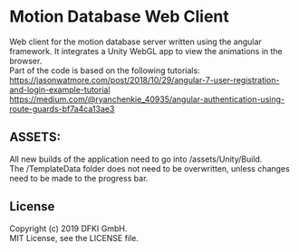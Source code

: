 # Motion Database Web Client

Web client for the motion database server written using the angular framework. It integrates a Unity WebGL app to view the animations in the browser.  
Part of the code is based on the following tutorials:  
https://jasonwatmore.com/post/2018/10/29/angular-7-user-registration-and-login-example-tutorial  
https://medium.com/@ryanchenkie_40935/angular-authentication-using-route-guards-bf7a4ca13ae3  
  
## ASSETS:  
  
All new builds of the application need to go into /assets/Unity/Build.  
The /TemplateData folder does not need to be overwritten, unless changes need to be made to the progress bar.  
  
## License
Copyright (c) 2019 DFKI GmbH.  
MIT License, see the LICENSE file.
